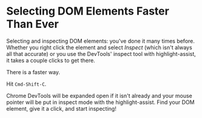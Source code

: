 # Selecting DOM Elements Faster Than Ever

Selecting and inspecting DOM elements: you've done it many times before.
Whether you right click the element and select _Inspect_ (which isn't always
all that accurate) or you use the DevTools' inspect tool with
highlight-assist, it takes a couple clicks to get there.

There is a faster way.

Hit `Cmd-Shift-C`.

Chrome DevTools will be expanded open if it isn't already and your mouse
pointer will be put in inspect mode with the highlight-assist. Find your DOM
element, give it a click, and start inspecting!
